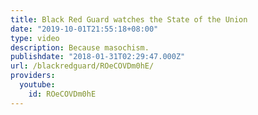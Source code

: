 ```yaml
---
title: Black Red Guard watches the State of the Union
date: "2019-10-01T21:55:18+08:00"
type: video
description: Because masochism.
publishdate: "2018-01-31T02:29:47.000Z"
url: /blackredguard/ROeCOVDm0hE/
providers:
  youtube:
    id: ROeCOVDm0hE
---
```

